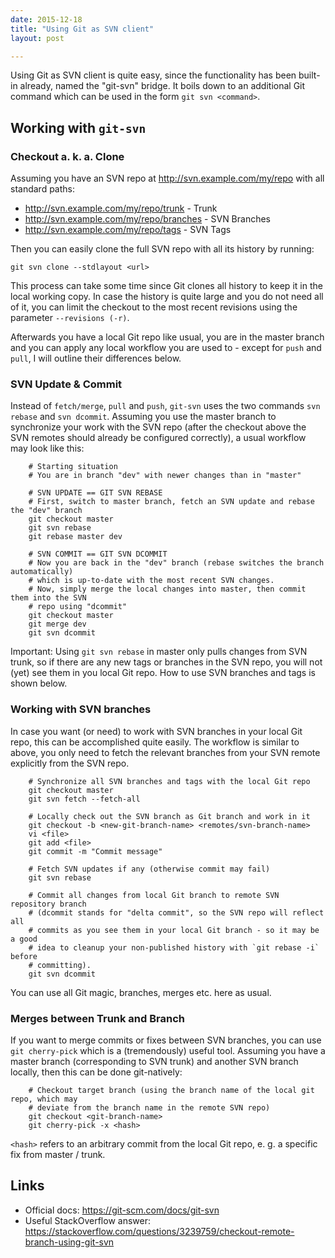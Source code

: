 ```yaml
---
date: 2015-12-18
title: "Using Git as SVN client"
layout: post

---
```


Using Git as SVN client is quite easy, since the functionality has been built-in already, named the "git-svn" bridge. It boils down to an additional Git command which can be used in the form `git svn <command>`.

<!--more-->

## Working with `git-svn`

### Checkout a. k. a. Clone

Assuming you have an SVN repo at http://svn.example.com/my/repo with all standard paths:

* http://svn.example.com/my/repo/trunk - Trunk
* http://svn.example.com/my/repo/branches - SVN Branches
* http://svn.example.com/my/repo/tags - SVN Tags

Then you can easily clone the full SVN repo with all its history by running:

	git svn clone --stdlayout <url>

This process can take some time since Git clones all history to keep it in the local working copy. In case the history is quite large and you do not need all of it, you can limit the checkout to the most recent revisions using the parameter `--revisions (-r)`.

Afterwards you have a local Git repo like usual, you are in the master branch and you can apply any local workflow you are used to - except for `push` and `pull`, I will outline their differences below.

### SVN Update & Commit

Instead of `fetch/merge`, `pull` and `push`, `git-svn` uses the two commands `svn rebase` and `svn dcommit`. Assuming you use the master branch to synchronize your work with the SVN repo (after the checkout above the SVN remotes should already be configured correctly), a usual workflow may look like this:

        # Starting situation
        # You are in branch "dev" with newer changes than in "master"
        
        # SVN UPDATE == GIT SVN REBASE
        # First, switch to master branch, fetch an SVN update and rebase the "dev" branch
        git checkout master
        git svn rebase 
        git rebase master dev
        
        # SVN COMMIT == GIT SVN DCOMMIT
        # Now you are back in the "dev" branch (rebase switches the branch automatically)
        # which is up-to-date with the most recent SVN changes.
        # Now, simply merge the local changes into master, then commit them into the SVN 
        # repo using "dcommit"
        git checkout master
        git merge dev
        git svn dcommit

Important: Using `git svn rebase` in master only pulls changes from SVN trunk, so if there are any new tags or branches in the SVN repo, you will not (yet) see them in you local Git repo. How to use SVN branches and tags is shown below.

### Working with SVN branches

In case you want (or need) to work with SVN branches in your local Git repo, this can be accomplished quite easily. The workflow is similar to above, you only need to fetch the relevant branches from your SVN remote explicitly from the SVN repo.

        # Synchronize all SVN branches and tags with the local Git repo
        git checkout master
        git svn fetch --fetch-all
        
        # Locally check out the SVN branch as Git branch and work in it
        git checkout -b <new-git-branch-name> <remotes/svn-branch-name>
        vi <file>
        git add <file>
        git commit -m "Commit message"
        
        # Fetch SVN updates if any (otherwise commit may fail)
        git svn rebase
        
        # Commit all changes from local Git branch to remote SVN repository branch
        # (dcommit stands for "delta commit", so the SVN repo will reflect all
        # commits as you see them in your local Git branch - so it may be a good
        # idea to cleanup your non-published history with `git rebase -i` before
        # committing).
        git svn dcommit

You can use all Git magic, branches, merges etc. here as usual.

### Merges between Trunk and Branch

If you want to merge commits or fixes between SVN branches, you can use `git cherry-pick` which is a (tremendously) useful tool. Assuming you have a master branch (corresponding to SVN trunk) and another SVN branch locally, then this can be done git-natively:

        # Checkout target branch (using the branch name of the local git repo, which may 
        # deviate from the branch name in the remote SVN repo)
        git checkout <git-branch-name>
        git cherry-pick -x <hash>

`<hash>` refers to an arbitrary commit from the local Git repo, e. g. a specific fix from master / trunk.


## Links

* Official docs: https://git-scm.com/docs/git-svn
* Useful StackOverflow answer: https://stackoverflow.com/questions/3239759/checkout-remote-branch-using-git-svn


